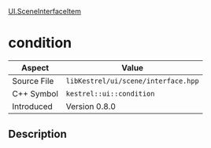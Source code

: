[UI.SceneInterfaceItem](index.md)
# condition
| Aspect | Value |
| --- | --- |
| Source File | `libKestrel/ui/scene/interface.hpp` |
| C++ Symbol | `kestrel::ui::condition` |
| Introduced | Version 0.8.0 |
## Description
